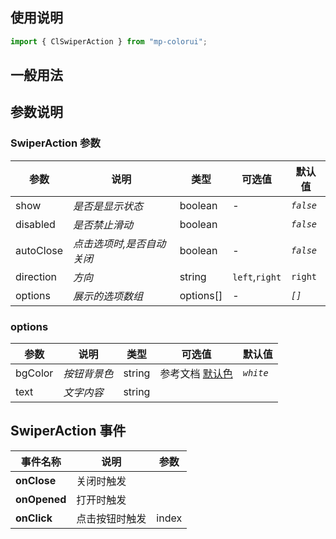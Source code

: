 ## 使用说明

```jsx
import { ClSwiperAction } from "mp-colorui";
```

## 一般用法

<CodeShow componentName='swiperAction' />

## 参数说明

### SwiperAction 参数

| 参数      | 说明                      | 类型      | 可选值         | 默认值    |
| --------- | ------------------------- | --------- | -------------- | --------- |
| show      | _是否是显示状态_          | boolean   | -              | _`false`_ |
| disabled  | _是否禁止滑动_            | boolean   |                | _`false`_ |
| autoClose | _点击选项时,是否自动关闭_ | boolean   | -              | _`false`_ |
| direction | _方向_                    | string    | `left`,`right` | `right`   |
| options   | _展示的选项数组_          | options[] | -              | _`[]`_    |

### options

| 参数    | 说明         | 类型   | 可选值                         | 默认值    |
| ------- | ------------ | ------ | ------------------------------ | --------- |
| bgColor | _按钮背景色_ | string | 参考文档 [默认色](/home/color) | _`white`_ |
| text    | _文字内容_   | string |                                |           |

## SwiperAction 事件

| 事件名称     | 说明           | 参数  |
| ------------ | -------------- | ----- |
| **onClose**  | 关闭时触发     |       |
| **onOpened** | 打开时触发     |       |
| **onClick**  | 点击按钮时触发 | index |

<FloatPhone url="https://yinliangdream.github.io/mp-colorui-h5-demo/#/pages/components/swiperAction/index" />
